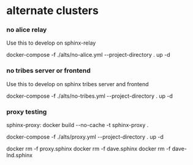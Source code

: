 # alternate clusters

### no alice relay

Use this to develop on sphinx-relay

docker-compose -f ./alts/no-alice.yml --project-directory . up -d

### no tribes server or frontend

Use this to develop on sphinx tribes server and frontend

docker-compose -f ./alts/no-tribes.yml --project-directory . up -d

### proxy testing

sphinx-proxy:
docker build --no-cache -t sphinx-proxy .

docker-compose -f ./alts/proxy.yml --project-directory . up -d

docker rm -f proxy.sphinx
docker rm -f dave.sphinx
docker rm -f dave-lnd.sphinx
